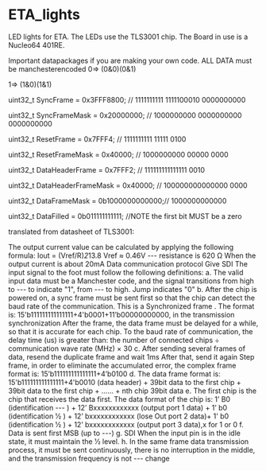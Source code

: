 # ETA_lights
LED lights for ETA.
The LEDs use the TLS3001 chip.
The Board in use is a Nucleo64 401RE.

Important datapackages if you are making your own code.
ALL DATA must be manchesterencoded 
0=> (0&0)(0&1)

1=> (1&0)(1&1)
                                   

   uint32_t SyncFrame = 0x3FFF8800;        // 1111111111 1111100010 0000000000
   
   uint32_t SyncFrameMask = 0x20000000;    // 1000000000 0000000000 0000000000

  uint32_t ResetFrame = 0x7FFF4;           // 1111111111 11111 0100
  
  uint32_t ResetFrameMask = 0x40000;       // 1000000000 00000 0000

  uint32_t DataHeaderFrame = 0x7FFF2;      // 111111111111111 0010
  
  uint32_t DataHeaderFrameMask = 0x40000;  // 100000000000000 0000
  
  uint32_t DataFrameMask = 0b1000000000000;// 1000000000000
  
  uint32_t DataFilled  = 0b011111111111;   //NOTE the first bit MUST be a zero
  
  
translated from datasheet of TLS3001:

The output current value can be calculated by applying the following formula:
Iout = (Vref/R)*2*13.8
Vref ≈ 0.46V
--- resistance is 620 Ω
When the output current is about 20mA Data communication protocol Give SDI
The input signal to the foot must follow the following definitions:
a.
The valid input data must be a Manchester code, and the signal transitions from high to --- to indicate "1", from --- to high.
Jump indicates "0"
b.
After the chip is powered on, a sync frame must be sent first so that the chip can detect the baud rate of the communication. 
This is a Synchronized frame .
The format is: 15'b111111111111111+4'b0001+11’b00000000000, in the transmission synchronization
After the frame, the data frame must be delayed for a while, so that it is accurate for each chip.
To the baud rate of communication, the delay time (us) is greater than: the number of connected chips ÷ communication wave rate (MHz) × 30
c.
After sending several frames of data, resend the duplicate frame and wait
1ms
After that, send it again
Step frame, in order to eliminate the accumulated error, the complex frame format is:
15’b111111111111111+4’b0100
d.
The data frame format is: 15'b111111111111111+4'b0010 (data header) + 39bit data to the first chip + 39bit data to the first chip + ...... + nth chip 39bit data
e.
The first chip is the chip that receives the data first. The data format of the chip is: 1’
B0 (identification --- ) + 12’ Bxxxxxxxxxxxx (output port 1 data) + 1’ b0 (identification 1⁄2 ) + 12’ bxxxxxxxxxxxx
(lose Out port 2 data)+ 1' b0 (identification 1⁄2 ) + 12’ bxxxxxxxxxxxx (output port 3 data),x for 1 or 0
f.
Data is sent first MSB (up to ---)
g.
SDI When the input pin is in the idle state, it must maintain the 1⁄2 level.
h. In the same frame data transmission process, it must be sent continuously, there is no interruption in the middle, and the transmission frequency is not --- change
  
  
